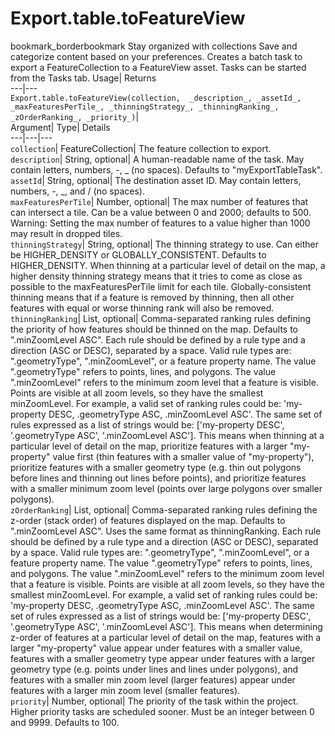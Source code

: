  
#  Export.table.toFeatureView 
bookmark_borderbookmark Stay organized with collections  Save and categorize content based on your preferences.
Creates a batch task to export a FeatureCollection to a FeatureView asset. Tasks can be started from the Tasks tab. 
Usage| Returns  
---|---  
`Export.table.toFeatureView(collection,  _description_, _assetId_, _maxFeaturesPerTile_, _thinningStrategy_, _thinningRanking_, _zOrderRanking_, _priority_)`|   
Argument|  Type| Details  
---|---|---  
`collection`| FeatureCollection| The feature collection to export.  
`description`| String, optional| A human-readable name of the task. May contain letters, numbers, -, _ (no spaces). Defaults to "myExportTableTask".  
`assetId`| String, optional| The destination asset ID. May contain letters, numbers, -, _, and / (no spaces).  
`maxFeaturesPerTile`| Number, optional| The max number of features that can intersect a tile. Can be a value between 0 and 2000; defaults to 500. Warning: Setting the max number of features to a value higher than 1000 may result in dropped tiles.  
`thinningStrategy`| String, optional| The thinning strategy to use. Can either be HIGHER_DENSITY or GLOBALLY_CONSISTENT. Defaults to HIGHER_DENSITY. When thinning at a particular level of detail on the map, a higher density thinning strategy means that it tries to come as close as possible to the maxFeaturesPerTile limit for each tile. Globally-consistent thinning means that if a feature is removed by thinning, then all other features with equal or worse thinning rank will also be removed.  
`thinningRanking`| List, optional| Comma-separated ranking rules defining the priority of how features should be thinned on the map. Defaults to ".minZoomLevel ASC". Each rule should be defined by a rule type and a direction (ASC or DESC), separated by a space. Valid rule types are: ".geometryType", ".minZoomLevel", or a feature property name. The value ".geometryType" refers to points, lines, and polygons. The value ".minZoomLevel" refers to the minimum zoom level that a feature is visible. Points are visible at all zoom levels, so they have the smallest minZoomLevel. For example, a valid set of ranking rules could be: 'my-property DESC, .geometryType ASC, .minZoomLevel ASC'. The same set of rules expressed as a list of strings would be: ['my-property DESC', '.geometryType ASC', '.minZoomLevel ASC']. This means when thinning at a particular level of detail on the map, prioritize features with a larger "my-property" value first (thin features with a smaller value of "my-property"), prioritize features with a smaller geometry type (e.g. thin out polygons before lines and thinning out lines before points), and prioritize features with a smaller minimum zoom level (points over large polygons over smaller polygons).  
`zOrderRanking`| List, optional| Comma-separated ranking rules defining the z-order (stack order) of features displayed on the map. Defaults to ".minZoomLevel ASC". Uses the same format as thinningRanking. Each rule should be defined by a rule type and a direction (ASC or DESC), separated by a space. Valid rule types are: ".geometryType", ".minZoomLevel", or a feature property name. The value ".geometryType" refers to points, lines, and polygons. The value ".minZoomLevel" refers to the minimum zoom level that a feature is visible. Points are visible at all zoom levels, so they have the smallest minZoomLevel. For example, a valid set of ranking rules could be: 'my-property DESC, .geometryType ASC, .minZoomLevel ASC'. The same set of rules expressed as a list of strings would be: ['my-property DESC', '.geometryType ASC', '.minZoomLevel ASC']. This means when determining z-order of features at a particular level of detail on the map, features with a larger "my-property" value appear under features with a smaller value, features with a smaller geometry type appear under features with a larger geometry type (e.g. points under lines and lines under polygons), and features with a smaller min zoom level (larger features) appear under features with a larger min zoom level (smaller features).  
`priority`| Number, optional| The priority of the task within the project. Higher priority tasks are scheduled sooner. Must be an integer between 0 and 9999. Defaults to 100.  

